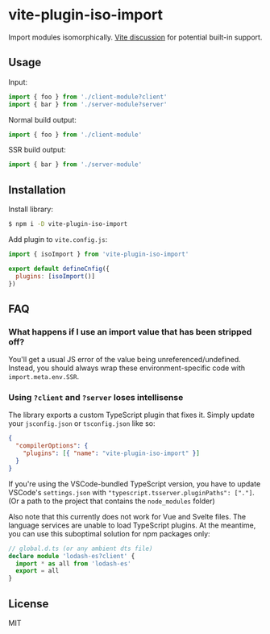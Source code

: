 # vite-plugin-iso-import

Import modules isomorphically. [Vite discussion](https://github.com/vitejs/vite/discussions/4172) for potential built-in support.

## Usage

Input:

```js
import { foo } from './client-module?client'
import { bar } from './server-module?server'
```

Normal build output:

```js
import { foo } from './client-module'
```

SSR build output:

```js
import { bar } from './server-module'
```

## Installation

Install library:

```bash
$ npm i -D vite-plugin-iso-import
```

Add plugin to `vite.config.js`:

```js
import { isoImport } from 'vite-plugin-iso-import'

export default defineCnfig({
  plugins: [isoImport()]
})
```

## FAQ

### What happens if I use an import value that has been stripped off?

You'll get a usual JS error of the value being unreferenced/undefined. Instead, you should always wrap these environment-specific code with `import.meta.env.SSR`.

### Using `?client` and `?server` loses intellisense

The library exports a custom TypeScript plugin that fixes it. Simply update your `jsconfig.json` or `tsconfig.json` like so:

```json
{
  "compilerOptions": {
    "plugins": [{ "name": "vite-plugin-iso-import" }]
  }
}
```

If you're using the VSCode-bundled TypeScript version, you have to update VSCode's `settings.json` with `"typescript.tsserver.pluginPaths": ["."]`. (Or a path to the project that contains the `node_modules` folder)

Also note that this currently does not work for Vue and Svelte files. The language services are unable to load TypeScript plugins. At the meantime, you can use this suboptimal solution for npm packages only:

```ts
// global.d.ts (or any ambient dts file)
declare module 'lodash-es?client' {
  import * as all from 'lodash-es'
  export = all
}
```

## License

MIT
